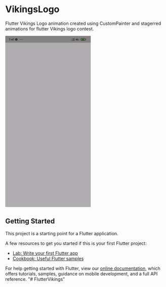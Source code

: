 # VikingsLogo

Flutter Vikings Logo animation created using CustomPainter and stagerred animations for flutter Vikings logo contest.

<img src = "https://github.com/MrUnfunny/FlutterVikings/blob/main/gif/vikings-animation.gif" width="270" height="540" alt="Flutter Vikings logo animation"/>

## Getting Started

This project is a starting point for a Flutter application.

A few resources to get you started if this is your first Flutter project:

- [Lab: Write your first Flutter app](https://flutter.dev/docs/get-started/codelab)
- [Cookbook: Useful Flutter samples](https://flutter.dev/docs/cookbook)

For help getting started with Flutter, view our
[online documentation](https://flutter.dev/docs), which offers tutorials,
samples, guidance on mobile development, and a full API reference.
"# FlutterVikings" 
